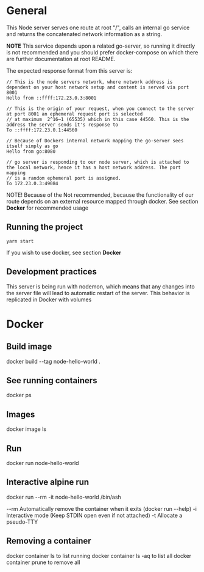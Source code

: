# General

This Node server serves one route at root "/", calls an internal go service and returns
the concatenated network information as a string. 

**NOTE**
This service depends upon a related go-server, so running it directly is not recommended and 
you should prefer docker-compose on which there are further documentation at root README.

The expected response format from this server is:

```
// This is the node servers network, where network address is dependent on your host network setup and content is served via port 8001
Hello from ::ffff:172.23.0.3:8001 

// This is the origin of your request, when you connect to the server at port 8001 an ephemeral request port is selected
// at maximum  2^16–1 (65535) which in this case 44560. This is the address the server sends it's response to
To ::ffff:172.23.0.1:44560 

// Because of Dockers internal network mapping the go-server sees itself simply as go
Hello from go:8080 

// go server is responding to our node server, which is attached to the local network, hence it has a host network address. The port mapping
// is a random ephemeral port is assigned.
To 172.23.0.3:49084   
```

NOTE! Because of the Not recommended, because the functionality of our route depends on an external resource mapped through docker.
See section **Docker** for recommended usage

## Running the project

```
yarn start
```

If you wish to use docker, see section **Docker**

## Development practices

This server is being run with nodemon, which means that any changes into the server file
will lead to automatic restart of the server. This behavior is replicated in Docker
with volumes

# Docker

## Build image

docker build --tag node-hello-world .

## See running containers
docker ps

## Images 
docker image ls

## Run
docker run node-hello-world

## Interactive alpine run

docker run --rm -it node-hello-world /bin/ash

--rm Automatically remove the container when it exits (docker run --help)
-i Interactive mode (Keep STDIN open even if not attached)
-t Allocate a pseudo-TTY

## Removing a container

docker container ls to list running
docker container ls -aq to list all
docker container prune to remove all